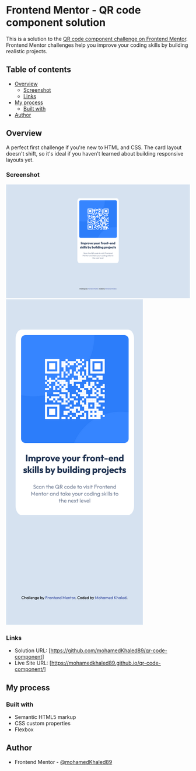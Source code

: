 # Frontend Mentor - QR code component solution

This is a solution to the [QR code component challenge on Frontend Mentor](https://www.frontendmentor.io/challenges/qr-code-component-iux_sIO_H). Frontend Mentor challenges help you improve your coding skills by building realistic projects. 

## Table of contents

- [Overview](#overview)
  - [Screenshot](#screenshot)
  - [Links](#links)
- [My process](#my-process)
  - [Built with](#built-with)
- [Author](#author)

## Overview

A perfect first challenge if you're new to HTML and CSS. The card layout doesn't shift, so it's ideal if you haven't learned about building responsive layouts yet.

### Screenshot

![Desktop Design](./design/desktop-design-1440px.png)
![Mobile Design](./design/mobile-design-375px.png)

### Links

- Solution URL: [https://github.com/mohamedKhaled89/qr-code-component]
- Live Site URL: [https://mohamedkhaled89.github.io/qr-code-component/]

## My process

### Built with

- Semantic HTML5 markup
- CSS custom properties
- Flexbox

## Author

- Frontend Mentor - [@mohamedKhaled89](https://www.frontendmentor.io/profile/mohamedKhaled89)

